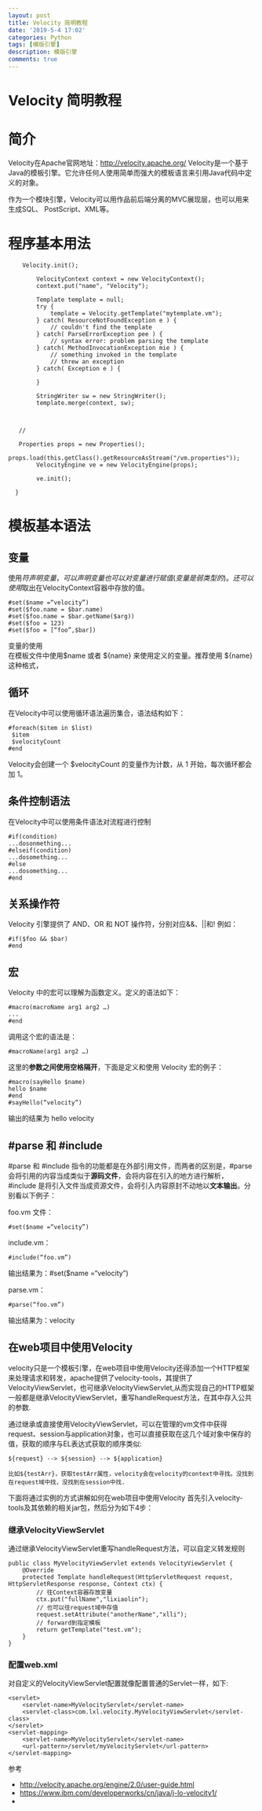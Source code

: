 ```yaml
---
layout: post
title: Velocity 简明教程
date: '2019-5-4 17:02'
categories: Python
tags: [模版引擎]
description: 模版引擎
comments: true
---
```


# Velocity 简明教程

# 简介
Velocity在Apache官网地址：http://velocity.apache.org/
Velocity是一个基于Java的模板引擎。它允许任何人使用简单而强大的模板语言来引用Java代码中定义的对象。

作为一个模块引擎，Velocity可以用作品前后端分离的MVC展现层，也可以用来生成SQL、 PostScript、XML等。


# 程序基本用法


```
    Velocity.init();

        VelocityContext context = new VelocityContext();
        context.put("name", "Velocity");

        Template template = null;
        try {
            template = Velocity.getTemplate("mytemplate.vm");
        } catch( ResourceNotFoundException e ) {
            // couldn't find the template
        } catch( ParseErrorException pee ) {
            // syntax error: problem parsing the template
        } catch( MethodInvocationException mie ) {
            // something invoked in the template
            // threw an exception
        } catch( Exception e ) {

        }

        StringWriter sw = new StringWriter();
        template.merge(context, sw);
        
        
        
   //
   
   Properties props = new Properties();
        props.load(this.getClass().getResourceAsStream("/vm.properties"));
        VelocityEngine ve = new VelocityEngine(props);

        ve.init();

  }
```


# 模板基本语法
## 变量
使用$符声明变量，可以声明变量也可以对变量进行赋值(变量是弱类型的)。还可以使用$取出在VelocityContext容器中存放的值。

```
#set($name =“velocity”)
#set($foo.name = $bar.name)
#set($foo.name = $bar.getName($arg))
#set($foo = 123)
#set($foo = [“foo”,$bar])
```

变量的使用  
在模板文件中使用$name 或者 ${name} 来使用定义的变量。推荐使用 ${name} 这种格式，

## 循环
在Velocity中可以使用循环语法遍历集合，语法结构如下：

```
#foreach($item in $list)
 $item
 $velocityCount 
#end
```
Velocity会创建一个 $velocityCount 的变量作为计数，从 1 开始，每次循环都会加 1。

## 条件控制语法
在Velocity中可以使用条件语法对流程进行控制


```
#if(condition)
...dosonmething...
#elseif(condition)
...dosomething...
#else
...dosomething...
#end
```

## 关系操作符

Velocity 引擎提供了 AND、OR 和 NOT 操作符，分别对应&&、||和! 例如：

```
#if($foo && $bar)
#end
```
## 宏

Velocity 中的宏可以理解为函数定义。定义的语法如下：

```
#macro(macroName arg1 arg2 …)
...
#end
```

调用这个宏的语法是：

```
#macroName(arg1 arg2 …)
```

这里的**参数之间使用空格隔开**，下面是定义和使用 Velocity 宏的例子：


```
#macro(sayHello $name)
hello $name
#end
#sayHello(“velocity”)
```
输出的结果为 hello velocity

## #parse 和 #include

#parse 和 #include 指令的功能都是在外部引用文件，而两者的区别是，#parse 会将引用的内容当成类似于**源码文件**，会将内容在引入的地方进行解析，#include 是将引入文件当成资源文件，会将引入内容原封不动地以**文本输出**。分别看以下例子：

foo.vm 文件：
```
#set($name =“velocity”)
```
include.vm：
```
#include(“foo.vm”)
```
输出结果为：#set($name =“velocity”)

parse.vm：
```
#parse(“foo.vm”)
```
输出结果为：velocity  

## 在web项目中使用Velocity
velocity只是一个模板引擎，在web项目中使用Velocity还得添加一个HTTP框架来处理请求和转发，apache提供了velocity-tools，其提供了VelocityViewServlet，也可继承VelocityViewServlet,从而实现自己的HTTP框架
一般都是继承VelocityViewServlet，重写handleRequest方法，在其中存入公共的参数.

通过继承或直接使用VelocityViewServlet，可以在管理的vm文件中获得request、session与application对象，也可以直接获取在这几个域对象中保存的值，获取的顺序与EL表达式获取的顺序类似:

```
${request} --> ${session} --> ${application}

比如${testArr}，获取testArr属性，velocity会在velocity的context中寻找。没找到在request域中找，没找到在session中找.
```


下面将通过实例的方式讲解如何在web项目中使用Velocity
首先引入velocity-tools及其依赖的相关jar包，然后分为如下4步：

### 继承VelocityViewServlet
通过继承VelocityViewServlet重写handleRequest方法，可以自定义转发规则

```
public class MyVelocityViewServlet extends VelocityViewServlet {
    @Override
    protected Template handleRequest(HttpServletRequest request, HttpServletResponse response, Context ctx) {
        // 往Context容器存放变量
        ctx.put("fullName","lixiaolin");
        // 也可以往request域中存值
        request.setAttribute("anotherName","xlli");
        // forward到指定模板
        return getTemplate("test.vm");
    }
}
```
### 配置web.xml
对自定义的VelocityViewServlet配置就像配置普通的Servlet一样，如下:

```
<servlet>
    <servlet-name>MyVelocityServlet</servlet-name>
    <servlet-class>com.lxl.velocity.MyVelocityViewServlet</servlet-class>
</servlet>
<servlet-mapping>
    <servlet-name>MyVelocityServlet</servlet-name>
    <url-pattern>/servlet/myVelocityServlet</url-pattern>
</servlet-mapping>
```

参考
-  http://velocity.apache.org/engine/2.0/user-guide.html
-  https://www.ibm.com/developerworks/cn/java/j-lo-velocity1/
-  
